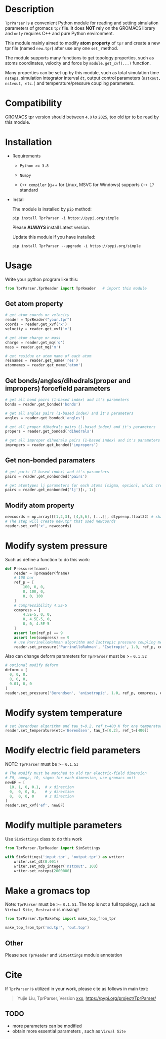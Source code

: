 # Description

`TprParser` is a convenient Python module for reading and setting simulation parameters of gromacs `tpr` file. It does **NOT** rely on the GROMACS library and `only` requires C++ and pure Python environment.

This module mainly aimed to modify **atom property** of `tpr` and create a new tpr file (named `new.tpr`) after use any one `set_` method. 

The module supports many functions to get topology properties, such as atoms coordinates, velocity and force by `module.get_xvf(...)` function. 

Many properties can be set up by this module, such as total simulation time `nsteps`, simulation integrator interval `dt`, output control parameters (`nstxout, nstvout, etc.`) and temperature/pressure coupling parameters.



# Compatibility

GROMACS tpr version should between `4.0` to `2025`, too old tpr to be read by this module.



# Installation

* Requirements

  * `Python >= 3.8`

  * `Numpy`

  * `C++ compiler` (g++ for Linux, MSVC for Windows) supports `C++ 17` standard

* Install

  The module is installed by `pip` method:

  ```
  pip install TprParser -i https://pypi.org/simple
  ```

  Please **ALWAYS** install Latest version.

  Update this module if you have installed:
  ```
  pip install TprParser --upgrade -i https://pypi.org/simple
  ```



# Usage

Write your python program like this:

```python
from TprParser.TprReader import TprReader	# import this module
```



## Get atom property


```python
# get atom coords or velocity
reader = TprReader("your.tpr")
coords = reader.get_xvf('x')
velocity = reader.get_xvf('v')

# get atom charge or mass
charge = reader.get_mq('q')
mass = reader.get_mq('m')

# get residue or atom name of each atom
resnames = reader.get_name('res')
atomnames = reader.get_name('atom')
```



## Get bonds/angles/dihedrals(proper and impropers) forcefield parameters

```python
# get all bond pairs (1-based index) and it's parameters
bonds = reader.get_bonded('bonds')

# get all angles pairs (1-based index) and it's parameters
angles = reader.get_bonded('angles')

# get all proper dihedrals pairs (1-based index) and it's parameters
propers = reader.get_bonded('dihedrals')

# get all improper dihedrals pairs (1-based index) and it's parameters
impropers = reader.get_bonded('impropers')

```



## Get non-bonded paramaters

```python
# get paris (1-based index) and it's parameters
pairs = reader.get_nonbonded('pairs')

# get atomtypes lj parameters for each atoms [sigma, epsion], which crossbonding to reader.get_name('type')
pairs = reader.get_nonbonded('lj')[:, 1:]
```



## Modify atom property

```python
newcoords = np.array([[1,2,3], [4,5,6], [...]], dtype=np.float32) # shape= N*3
# The step will create new.tpr that used newcoords
reader.set_xvf('x', newcoords)
```



# Modify system pressure

Such as define a function to do this work:

```Python
def Pressure(fname):
    reader = TprReader(fname)
    # 100 bar
    ref_p = [
        100, 0, 0,
        0, 100, 0,
        0, 0, 100
    ]
    # compressibility 4.5E-5
    compress = [
        4.5E-5, 0, 0,
        0, 4.5E-5, 0,
        0, 0, 4.5E-5
    ]
    assert len(ref_p) == 9
    assert len(compress) == 9
    # use ParrinelloRahman algorithm and Isotropic pressure coupling method
    reader.set_pressure('ParrinelloRahman', 'Isotropic', 1.0, ref_p, compress)
```

Also can change deform parameters for `TprParser` must be >= `0.1.52`
```python
# optional modify deform
deform = [
  0, 0, 0,
  0, 0, 0,
  0.01, 0, 0
]
reader.set_pressure('Berendsen', 'anisotropic', 1.0, ref_p, compress, deform)
```



# Modify system temperature

```python
# set Berendsen algorithm and tau_t=0.2, ref_t=400 K for one temperature coupling group
reader.set_temperature(etc='Berendsen', tau_t=[0.2], ref_t=[400])
```



# Modify electric field parameters

NOTE: `TprParser` must be >= `0.1.53`
```python
# The modify must be matched to old tpr electric-field dimension
# E0, omega, t0, sigma for each dimension, use gromacs unit
newEF = [
  10, 1, 0, 0.1,  # x direction
  0,  0, 0, 0,    # y direction
  0,  0, 0, 0     # z direction
]
reader.set_xvf('ef', newEF)
```



# Modify multiple parameters
Use `SimSettings` class to do this work
```python
from TprParser.TprReader import SimSettings

with SimSettings('input.tpr', 'output.tpr') as writer:
    writer.set_dt(0.001)
    writer.set_mdp_integer('nstxout', 100)
    writer.set_nsteps(2000000)
```



# Make a gromacs top

Note: `TprParser` must be >= `0.1.51`. The top is not a full topology, such as `Virtual Site, Restraint` is missing!

```python
from TprParser.TprMakeTop import make_top_from_tpr

make_top_from_tpr('md.tpr', 'out.top')
```



## Other

Please see `TprReader` and `SimSettings` module annotation



# Cite

If `TprParser` is utilized in your work, please cite as follows in main text:

> Yujie Liu, TprParser, Version [xxx](), https://pypi.org/project/TprParser/



## TODO

* more parameters can be modified
* obtain more essential parameters , such as `Virual Site`

